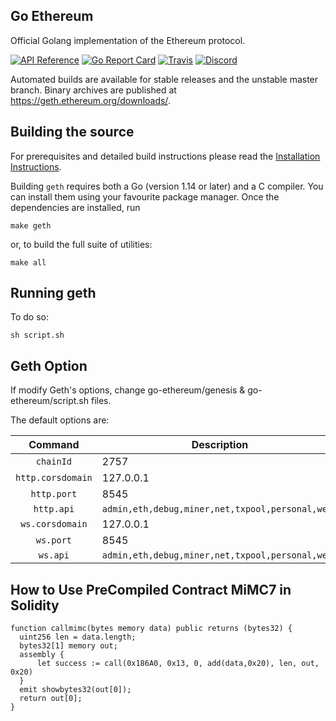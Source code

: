 ## Go Ethereum

Official Golang implementation of the Ethereum protocol.

[![API Reference](
https://camo.githubusercontent.com/915b7be44ada53c290eb157634330494ebe3e30a/68747470733a2f2f676f646f632e6f72672f6769746875622e636f6d2f676f6c616e672f6764646f3f7374617475732e737667
)](https://pkg.go.dev/github.com/ethereum/go-ethereum?tab=doc)
[![Go Report Card](https://goreportcard.com/badge/github.com/ethereum/go-ethereum)](https://goreportcard.com/report/github.com/ethereum/go-ethereum)
[![Travis](https://travis-ci.com/ethereum/go-ethereum.svg?branch=master)](https://travis-ci.com/ethereum/go-ethereum)
[![Discord](https://img.shields.io/badge/discord-join%20chat-blue.svg)](https://discord.gg/nthXNEv)

Automated builds are available for stable releases and the unstable master branch. Binary
archives are published at https://geth.ethereum.org/downloads/.

## Building the source

For prerequisites and detailed build instructions please read the [Installation Instructions](https://geth.ethereum.org/docs/install-and-build/installing-geth).

Building `geth` requires both a Go (version 1.14 or later) and a C compiler. You can install
them using your favourite package manager. Once the dependencies are installed, run

```shell
make geth
```

or, to build the full suite of utilities:

```shell
make all
```

## Running geth

To do so:

```shell
sh script.sh
```
## Geth Option

If modify Geth's options, change go-ethereum/genesis & go-ethereum/script.sh files.

The default options are:  

|    Command    | Description                                                                                                                                                                                                                                                                                                                                                                                                                                                                                                                                          |
| :-----------: | ---------------------------------------------------------------------------------------------------------------------------------------------------------------------------------------------------------------------------------------------------------------------------------------------------------------------------------------------------------------------------------------------------------------------------------------------------------------------------------------------------------------------------------------------------- |
|   `chainId`    | 2757  |
|   `http.corsdomain`    | 127.0.0.1  |
|   `http.port`    | 8545  |
|   `http.api`    | `admin,eth,debug,miner,net,txpool,personal,web3`  |
|   `ws.corsdomain`    | 127.0.0.1  |
|   `ws.port`    | 8545  |
|   `ws.api`    | `admin,eth,debug,miner,net,txpool,personal,web3`  |
## How to Use PreCompiled Contract MiMC7 in Solidity
```
function callmimc(bytes memory data) public returns (bytes32) {
  uint256 len = data.length;
  bytes32[1] memory out;
  assembly {
      let success := call(0x186A0, 0x13, 0, add(data,0x20), len, out, 0x20)
  }
  emit showbytes32(out[0]);
  return out[0];
}
```